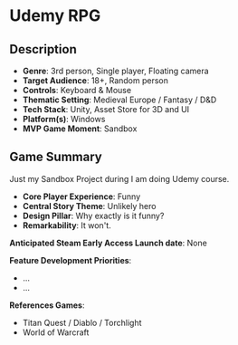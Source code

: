 # Udemy RPG

## Description

- **Genre**: 3rd person, Single player, Floating camera
- **Target Audience**: 18+, Random person
- **Controls**: Keyboard & Mouse
- **Thematic Setting**: Medieval Europe / Fantasy / D&D
- **Tech Stack**: Unity, Asset Store for 3D and UI
- **Platform(s)**: Windows
- **MVP Game Moment**: Sandbox 

## Game Summary

Just my Sandbox Project during I am doing Udemy course.


- **Core Player Experience**: Funny
- **Central Story Theme**: Unlikely hero
- **Design Pillar**: Why exactly is it funny?
- **Remarkability**: It won't.


**Anticipated Steam Early Access Launch date**: None

**Feature Development Priorities**:
- ...
- ...

**References Games**:
- Titan Quest / Diablo / Torchlight
- World of Warcraft